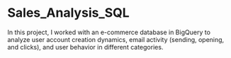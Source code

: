 # Sales_Analysis_SQL
In this project, I worked with an e-commerce database in BigQuery to analyze user account creation dynamics, email activity (sending, opening, and clicks), and user behavior in different categories. 
